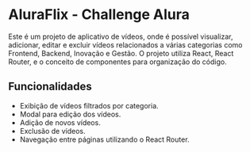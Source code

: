 # AluraFlix - Challenge Alura 

Este é um projeto de aplicativo de vídeos, onde é possível visualizar, adicionar, editar e excluir vídeos relacionados a várias categorias como Frontend, Backend, Inovação e Gestão. O projeto utiliza React, React Router, e o conceito de componentes para organização do código.

## Funcionalidades

- Exibição de vídeos filtrados por categoria.
- Modal para edição dos vídeos.
- Adição de novos vídeos.
- Exclusão de vídeos.
- Navegação entre páginas utilizando o React Router.